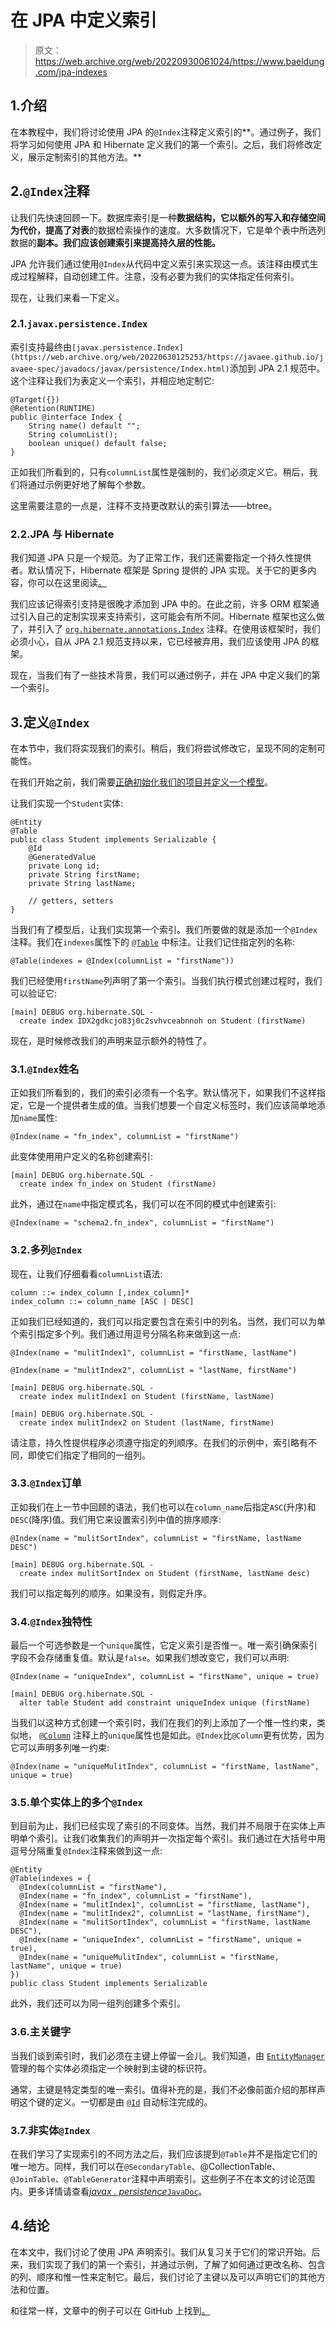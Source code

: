 # 在 JPA 中定义索引

> 原文：<https://web.archive.org/web/20220930061024/https://www.baeldung.com/jpa-indexes>

## 1.介绍

在本教程中，我们将讨论使用 JPA 的`@Index`注释定义索引的**。通过例子，我们将学习如何使用 JPA 和 Hibernate 定义我们的第一个索引。之后，我们将修改定义，展示定制索引的其他方法。**

## 2.`@Index`注释

让我们先快速回顾一下。数据库索引是一种**数据结构，它以额外的写入和存储空间为代价，提高了对表**的数据检索操作的速度。大多数情况下，它是单个表中所选列数据的**副本。我们应该创建索引来提高持久层的性能。**

JPA 允许我们通过使用`@Index`从代码中定义索引来实现这一点。该注释由模式生成过程解释，自动创建工件。注意，没有必要为我们的实体指定任何索引。

现在，让我们来看一下定义。

### 2.1.`javax.persistence.Index`

索引支持最终由`[javax.persistence.Index](https://web.archive.org/web/20220630125253/https://javaee.github.io/javaee-spec/javadocs/javax/persistence/Index.html)`添加到 JPA 2.1 规范中。这个注释让我们为表定义一个索引，并相应地定制它:

```
@Target({})
@Retention(RUNTIME)
public @interface Index {
    String name() default "";
    String columnList();
    boolean unique() default false;
}
```

正如我们所看到的，只有`columnList`属性是强制的，我们必须定义它。稍后，我们将通过示例更好地了解每个参数。

这里需要注意的一点是，注释不支持更改默认的索引算法——btree。

### 2.2.JPA 与 Hibernate

我们知道 JPA 只是一个规范。为了正常工作，我们还需要指定一个持久性提供者。默认情况下，Hibernate 框架是 Spring 提供的 JPA 实现。关于它的更多内容，你可以在这里阅读[。](/web/20220630125253/https://www.baeldung.com/spring-boot-hibernate)

我们应该记得索引支持是很晚才添加到 JPA 中的。在此之前，许多 ORM 框架通过引入自己的定制实现来支持索引，这可能会有所不同。Hibernate 框架也这么做了，并引入了 [`org.hibernate.annotations.Index`](https://web.archive.org/web/20220630125253/https://docs.jboss.org/hibernate/orm/5.4/javadocs/org/hibernate/annotations/Index.html) 注释。在使用该框架时，我们必须小心，自从 JPA 2.1 规范支持以来，它已经被弃用，我们应该使用 JPA 的框架。

现在，当我们有了一些技术背景，我们可以通过例子，并在 JPA 中定义我们的第一个索引。

## 3.定义`@Index`

在本节中，我们将实现我们的索引。稍后，我们将尝试修改它，呈现不同的定制可能性。

在我们开始之前，我们需要[正确初始化我们的项目并定义一个模型](/web/20220630125253/https://www.baeldung.com/jpa-entities)。

让我们实现一个`Student`实体:

```
@Entity
@Table
public class Student implements Serializable {
    @Id
    @GeneratedValue
    private Long id;
    private String firstName;
    private String lastName;

    // getters, setters
}
```

当我们有了模型后，让我们实现第一个索引。我们所要做的就是添加一个`@Index`注释。我们在`indexes`属性下的 [`@Table`](https://web.archive.org/web/20220630125253/https://javaee.github.io/javaee-spec/javadocs/javax/persistence/Table.html) 中标注。让我们记住指定列的名称:

```
@Table(indexes = @Index(columnList = "firstName"))
```

我们已经使用`firstName`列声明了第一个索引。当我们执行模式创建过程时，我们可以验证它:

```
[main] DEBUG org.hibernate.SQL -
  create index IDX2gdkcjo83j0c2svhvceabnnoh on Student (firstName)
```

现在，是时候修改我们的声明来显示额外的特性了。

### 3.1.`@Index`姓名

正如我们所看到的，我们的索引必须有一个名字。默认情况下，如果我们不这样指定，它是一个提供者生成的值。当我们想要一个自定义标签时，我们应该简单地添加`name`属性:

```
@Index(name = "fn_index", columnList = "firstName")
```

此变体使用用户定义的名称创建索引:

```
[main] DEBUG org.hibernate.SQL -
  create index fn_index on Student (firstName)
```

此外，通过在`name`中指定模式名，我们可以在不同的模式中创建索引:

`@Index(name = "schema2.fn_index", columnList = "firstName")`

### 3.2.多列`@Index`

现在，让我们仔细看看`columnList`语法:

```
column ::= index_column [,index_column]*
index_column ::= column_name [ASC | DESC]
```

正如我们已经知道的，我们可以指定要包含在索引中的列名。当然，我们可以为单个索引指定多个列。我们通过用逗号分隔名称来做到这一点:

```
@Index(name = "mulitIndex1", columnList = "firstName, lastName")

@Index(name = "mulitIndex2", columnList = "lastName, firstName")
```

```
[main] DEBUG org.hibernate.SQL -
  create index mulitIndex1 on Student (firstName, lastName)

[main] DEBUG org.hibernate.SQL -
  create index mulitIndex2 on Student (lastName, firstName)
```

请注意，持久性提供程序必须遵守指定的列顺序。在我们的示例中，索引略有不同，即使它们指定了相同的一组列。

### 3.3.`@Index`订单

正如我们在上一节中回顾的语法，我们也可以在`column_name`后指定`ASC`(升序)和`DESC`(降序)值。我们用它来设置索引列中值的排序顺序:

```
@Index(name = "mulitSortIndex", columnList = "firstName, lastName DESC")
```

```
[main] DEBUG org.hibernate.SQL -
  create index mulitSortIndex on Student (firstName, lastName desc)
```

我们可以指定每列的顺序。如果没有，则假定升序。

### 3.4.`@Index`独特性

最后一个可选参数是一个`unique`属性，它定义索引是否惟一。唯一索引确保索引字段不会存储重复值。默认是`false`。如果我们想改变它，我们可以声明:

```
@Index(name = "uniqueIndex", columnList = "firstName", unique = true)
```

```
[main] DEBUG org.hibernate.SQL -
  alter table Student add constraint uniqueIndex unique (firstName)
```

当我们以这种方式创建一个索引时，我们在我们的列上添加了一个惟一性约束，类似地， [`@Column`](https://web.archive.org/web/20220630125253/https://javaee.github.io/javaee-spec/javadocs/javax/persistence/Column.html) 注释上的`unique`属性也是如此。`@Index`比`@Column`更有优势，因为它可以声明多列唯一约束:

```
@Index(name = "uniqueMulitIndex", columnList = "firstName, lastName", unique = true)
```

### 3.5.单个实体上的多个`@Index`

到目前为止，我们已经实现了索引的不同变体。当然，我们并不局限于在实体上声明单个索引。让我们收集我们的声明并一次指定每个索引。我们通过在大括号中用逗号分隔重复`@Index`注释来做到这一点:

```
@Entity
@Table(indexes = {
  @Index(columnList = "firstName"),
  @Index(name = "fn_index", columnList = "firstName"),
  @Index(name = "mulitIndex1", columnList = "firstName, lastName"),
  @Index(name = "mulitIndex2", columnList = "lastName, firstName"),
  @Index(name = "mulitSortIndex", columnList = "firstName, lastName DESC"),
  @Index(name = "uniqueIndex", columnList = "firstName", unique = true),
  @Index(name = "uniqueMulitIndex", columnList = "firstName, lastName", unique = true)
})
public class Student implements Serializable
```

此外，我们还可以为同一组列创建多个索引。

### 3.6.主关键字

当我们谈到索引时，我们必须在主键上停留一会儿。我们知道，由 [`EntityManager`](/web/20220630125253/https://www.baeldung.com/hibernate-entitymanager) 管理的每个实体必须指定一个映射到主键的标识符。

通常，主键是特定类型的唯一索引。值得补充的是，我们不必像前面介绍的那样声明这个键的定义。一切都是由 [`@Id`](https://web.archive.org/web/20220630125253/https://javaee.github.io/javaee-spec/javadocs/javax/persistence/Id.html) 自动标注完成的。

### 3.7.非实体`@Index`

在我们学习了实现索引的不同方法之后，我们应该提到`@Table`并不是指定它们的唯一地方。同样，我们可以在`@SecondaryTable`、@CollectionTable、`@JoinTable`、`@TableGenerator`注释中声明索引。这些例子不在本文的讨论范围内。更多详情请查看[*javax . persistence*`JavaDoc`](https://web.archive.org/web/20220630125253/https://javaee.github.io/javaee-spec/javadocs/javax/persistence/package-summary.html)。

## 4.结论

在本文中，我们讨论了使用 JPA 声明索引。我们从复习关于它们的常识开始。后来，我们实现了我们的第一个索引，并通过示例，了解了如何通过更改名称、包含的列、顺序和惟一性来定制它。最后，我们讨论了主键以及可以声明它们的其他方法和位置。

和往常一样，文章中的例子可以在 GitHub 上找到[。](https://web.archive.org/web/20220630125253/https://github.com/eugenp/tutorials/tree/master/persistence-modules/java-jpa-3)
